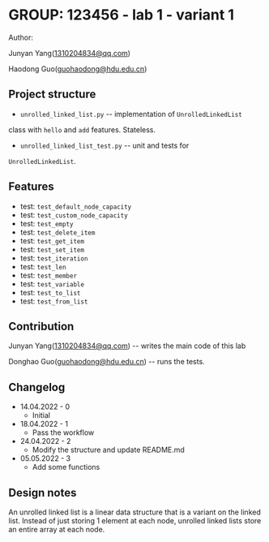 # GROUP: 123456 - lab 1 - variant 1

Author:

Junyan Yang(1310204834@qq.com)

Haodong Guo(guohaodong@hdu.edu.cn)

## Project structure

- `unrolled_linked_list.py` -- implementation of `UnrolledLinkedList`

class with `hello` and `add` features. Stateless.

- `unrolled_linked_list_test.py` -- unit and tests for

`UnrolledLinkedList`.

## Features

- test: `test_default_node_capacity`
- test: `test_custom_node_capacity`
- test: `test_empty`
- test: `test_delete_item`
- test: `test_get_item`
- test: `test_set_item`
- test: `test_iteration`
- test: `test_len`
- test: `test_member`
- test: `test_variable`
- test: `test_to_list`
- test: `test_from_list`

## Contribution

Junyan Yang(1310204834@qq.com) -- writes the main code of this lab

Donghao Guo(guohaodong@hdu.edu.cn) -- runs the tests.

## Changelog

- 14.04.2022 - 0
  - Initial
- 18.04.2022 - 1
  - Pass the workflow
- 24.04.2022 - 2
  - Modify the structure and update README.md
- 05.05.2022 - 3
  - Add some functions

## Design notes

An unrolled linked list is a linear data structure
that is a variant on the linked list.
Instead of just storing 1 element at each node,
unrolled linked lists store an entire array at each node.
